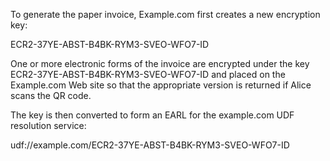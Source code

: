 To generate the paper invoice, Example.com first creates a new encryption key:

ECR2-37YE-ABST-B4BK-RYM3-SVEO-WFO7-ID

One or more electronic forms of the invoice are encrypted under the key 
ECR2-37YE-ABST-B4BK-RYM3-SVEO-WFO7-ID and placed on the Example.com Web site so that 
the appropriate version is returned if Alice scans the QR code.

The key is then converted to form an EARL for the example.com UDF resolution service:

udf://example.com/ECR2-37YE-ABST-B4BK-RYM3-SVEO-WFO7-ID
